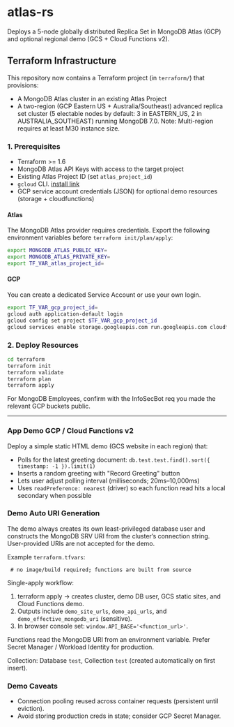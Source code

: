 # atlas-rs
Deploys a 5-node globally distributed Replica Set in MongoDB Atlas (GCP) and optional regional demo (GCS + Cloud Functions v2).

## Terraform Infrastructure

This repository now contains a Terraform project (in `terraform/`) that provisions:

* A MongoDB Atlas cluster in an existing Atlas Project
* A two-region (GCP Eastern US + Australia/Southeast) advanced replica set cluster (5 electable nodes by default: 3 in EASTERN_US, 2 in AUSTRALIA_SOUTHEAST) running MongoDB 7.0. Note: Multi-region requires at least M30 instance size.

### 1. Prerequisites

* Terraform >= 1.6
* MongoDB Atlas API Keys with access to the target project
* Existing Atlas Project ID (set `atlas_project_id`)
* `gcloud` CLI. [install link](https://cloud.google.com/sdk/docs/install)
* GCP service account credentials (JSON) for optional demo resources (storage + cloudfunctions)

#### Atlas

The MongoDB Atlas provider requires credentials. Export the following environment variables before `terraform init/plan/apply`:

```bash
export MONGODB_ATLAS_PUBLIC_KEY=
export MONGODB_ATLAS_PRIVATE_KEY=
export TF_VAR_atlas_project_id=
```

#### GCP

You can create a dedicated Service Account or use your own login.

```bash
export TF_VAR_gcp_project_id=
gcloud auth application-default login
gcloud config set project $TF_VAR_gcp_project_id
gcloud services enable storage.googleapis.com run.googleapis.com cloudfunctions.googleapis.com cloudbuild.googleapis.com
```

### 2. Deploy Resources

```bash
cd terraform
terraform init
terraform validate
terraform plan
terraform apply
```

For MongoDB Employees, confirm with the InfoSecBot req you made the relevant GCP buckets public.

---


### App Demo GCP / Cloud Functions v2

Deploy a simple static HTML demo (GCS website in each region) that:

* Polls for the latest greeting document: `db.test.test.find().sort({ timestamp: -1 }).limit(1)`
* Inserts a random greeting with "Record Greeting" button
* Lets user adjust polling interval (milliseconds; 20ms–10,000ms)
* Uses `readPreference: nearest` (driver) so each function read hits a local secondary when possible

### Demo Auto URI Generation

The demo always creates its own least-privileged database user and constructs the MongoDB SRV URI from the cluster’s connection string. User-provided URIs are not accepted for the demo.

Example `terraform.tfvars`:

```hcl
 # no image/build required; functions are built from source
```

Single-apply workflow:

1. terraform apply -> creates cluster, demo DB user, GCS static sites, and Cloud Functions demo.
2. Outputs include `demo_site_urls`, `demo_api_urls`, and `demo_effective_mongodb_uri` (sensitive).
3. In browser console set: `window.API_BASE='<function_url>'`.

Functions read the MongoDB URI from an environment variable. Prefer Secret Manager / Workload Identity for production.

Collection: Database `test`, Collection `test` (created automatically on first insert).

### Demo Caveats

* Connection pooling reused across container requests (persistent until eviction).
* Avoid storing production creds in state; consider GCP Secret Manager.
